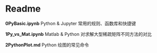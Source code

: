 # Readme

**0PyBasic.ipynb**
Python & Jupyter 常用的规则、函数库和快捷键
 
**1Py_vs_Mat.ipynb**
Matlab & Python 对求解大型稀疏矩阵不同方法的对比

**2PythonPlot.md**
Python 绘图的常见命令
